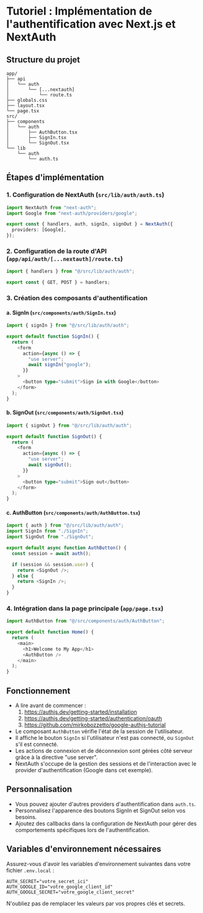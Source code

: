 # Tutoriel : Implémentation de l'authentification avec Next.js et NextAuth

## Structure du projet

```
app/
├── api
│   └── auth
│       └── [...nextauth]
│           └── route.ts
├── globals.css
├── layout.tsx
└── page.tsx
src/
├── components
│   └── auth
│       ├── AuthButton.tsx
│       ├── SignIn.tsx
│       └── SignOut.tsx
└── lib
    └── auth
        └── auth.ts
```

## Étapes d'implémentation

### 1. Configuration de NextAuth (`src/lib/auth/auth.ts`)

```typescript
import NextAuth from "next-auth";
import Google from "next-auth/providers/google";

export const { handlers, auth, signIn, signOut } = NextAuth({
  providers: [Google],
});
```

### 2. Configuration de la route d'API (`app/api/auth/[...nextauth]/route.ts`)

```typescript
import { handlers } from "@/src/lib/auth/auth";

export const { GET, POST } = handlers;
```

### 3. Création des composants d'authentification

#### a. SignIn (`src/components/auth/SignIn.tsx`)

```typescript
import { signIn } from "@/src/lib/auth/auth";

export default function SignIn() {
  return (
    <form
      action={async () => {
        "use server";
        await signIn("google");
      }}
    >
      <button type="submit">Sign in with Google</button>
    </form>
  );
}
```

#### b. SignOut (`src/components/auth/SignOut.tsx`)

```typescript
import { signOut } from "@/src/lib/auth/auth";

export default function SignOut() {
  return (
    <form
      action={async () => {
        "use server";
        await signOut();
      }}
    >
      <button type="submit">Sign out</button>
    </form>
  );
}
```

#### c. AuthButton (`src/components/auth/AuthButton.tsx`)

```typescript
import { auth } from "@/src/lib/auth/auth";
import SignIn from "./SignIn";
import SignOut from "./SignOut";

export default async function AuthButton() {
  const session = await auth();

  if (session && session.user) {
    return <SignOut />;
  } else {
    return <SignIn />;
  }
}
```

### 4. Intégration dans la page principale (`app/page.tsx`)

```typescript
import AuthButton from "@/src/components/auth/AuthButton";

export default function Home() {
  return (
    <main>
      <h1>Welcome to My App</h1>
      <AuthButton />
    </main>
  );
}
```

## Fonctionnement

- A lire avant de commencer :
  1. https://authjs.dev/getting-started/installation
  2. https://authjs.dev/getting-started/authentication/oauth
  3. https://github.com/mirkobozzetto/google-authjs-tutorial
- Le composant `AuthButton` vérifie l'état de la session de l'utilisateur.
- Il affiche le bouton `SignIn` si l'utilisateur n'est pas connecté, ou `SignOut` s'il est connecté.
- Les actions de connexion et de déconnexion sont gérées côté serveur grâce à la directive "use server".
- NextAuth s'occupe de la gestion des sessions et de l'interaction avec le provider d'authentification (Google dans cet exemple).

## Personnalisation

- Vous pouvez ajouter d'autres providers d'authentification dans `auth.ts`.
- Personnalisez l'apparence des boutons SignIn et SignOut selon vos besoins.
- Ajoutez des callbacks dans la configuration de NextAuth pour gérer des comportements spécifiques lors de l'authentification.

## Variables d'environnement nécessaires

Assurez-vous d'avoir les variables d'environnement suivantes dans votre fichier `.env.local` :

```
AUTH_SECRET="votre_secret_ici"
AUTH_GOOGLE_ID="votre_google_client_id"
AUTH_GOOGLE_SECRET="votre_google_client_secret"
```

N'oubliez pas de remplacer les valeurs par vos propres clés et secrets.
